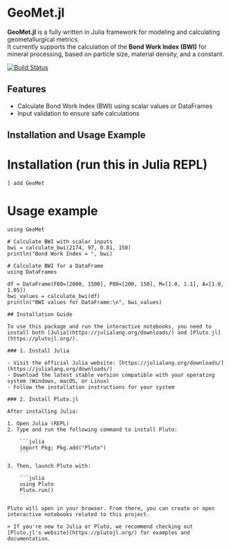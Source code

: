 # GeoMet.jl

**GeoMet.jl** is a fully written in Julia framework for modeling and calculating geometallurgical metrics.  
It currently supports the calculation of the **Bond Work Index (BWI)** for mineral processing, based on particle size, material density, and a constant.

[![Build Status](https://github.com/GeoMet-jl/GeoMet.jl/actions/workflows/CI.yml/badge.svg?branch=main)](https://github.com/GeoMet-jl/GeoMet.jl/actions/workflows/CI.yml?query=branch%3Amain)

## Features

- Calculate Bond Work Index (BWI) using scalar values or DataFrames
- Input validation to ensure safe calculations

## Installation and Usage Example

# Installation (run this in Julia REPL)

```julia
] add GeoMet

```
# Usage example
```
using GeoMet

# Calculate BWI with scalar inputs
bwi = calculate_bwi(2174, 97, 0.81, 150)
println("Bond Work Index = ", bwi)

# Calculate BWI for a DataFrame
using DataFrames

df = DataFrame(F80=[2000, 1500], P80=[200, 150], M=[1.0, 1.1], A=[1.0, 1.05])
bwi_values = calculate_bwi(df)
println("BWI values for DataFrame:\n", bwi_values)

## Installation Guide

To use this package and run the interactive notebooks, you need to install both [Julia](https://julialang.org/downloads/) and [Pluto.jl](https://plutojl.org/).

### 1. Install Julia

- Visit the official Julia website: [https://julialang.org/downloads/](https://julialang.org/downloads/)
- Download the latest stable version compatible with your operating system (Windows, macOS, or Linux)
- Follow the installation instructions for your system

### 2. Install Pluto.jl

After installing Julia:

1. Open Julia (REPL)
2. Type and run the following command to install Pluto:

    ```julia
    import Pkg; Pkg.add("Pluto")
    ```

3. Then, launch Pluto with:

    ```julia
    using Pluto
    Pluto.run()
    ```

Pluto will open in your browser. From there, you can create or open interactive notebooks related to this project.

> If you're new to Julia or Pluto, we recommend checking out [Pluto.jl's website](https://plutojl.org/) for examples and documentation.
